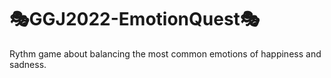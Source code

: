 # 🎭GGJ2022-EmotionQuest🎭

Rythm game about balancing the most common emotions of happiness and sadness.

